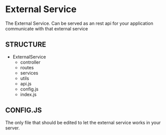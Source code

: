 # External Service

The External Service. Can be served as an rest api for your application communicate with that external service


## STRUCTURE
* ExternalService
  * controller
  * routes
  * services
  * utils
  * api.js
  * config.js
  * index.js

## CONFIG.JS

The only file that should be edited to let the external service works in your server.
